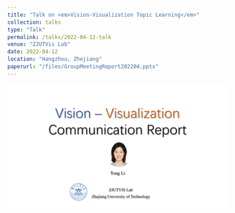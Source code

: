 ```yaml
---
title: "Talk on <em>Vision-Visualization Topic Learning</em>"
collection: talks
type: "Talk"
permalink: /talks/2022-04-12-talk
venue: "ZJUTVis Lab"
date: 2022-04-12
location: "Hangzhou, Zhejiang"
paperurl: "/files/GroupMeetingReport202204.pptx"
---
```


<img src="/images/GroupMeetingReport202204.png" />